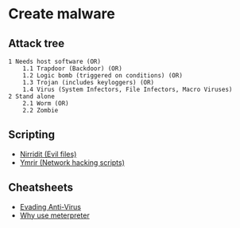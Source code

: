 # Create malware

## Attack tree

```text
1 Needs host software (OR)
    1.1 Trapdoor (Backdoor) (OR)
    1.2 Logic bomb (triggered on conditions) (OR)
    1.3 Trojan (includes keyloggers) (OR)
    1.4 Virus (System Infectors, File Infectors, Macro Viruses)
2 Stand alone
    2.1 Worm (OR)
    2.2 Zombie
```

## Scripting

* [Nirridit (Evil files)](https://github.com/tymyrddin/nirridit)
* [Ymrir (Network hacking scripts)](https://github.com/tymyrddin/ymrir)

## Cheatsheets

* [Evading Anti-Virus](cheatsheets:docs/stealth/evading-av)
* [Why use meterpreter](https://www.offensive-security.com/metasploit-unleashed/about-meterpreter/#Meterpreter_Design_Goals)
